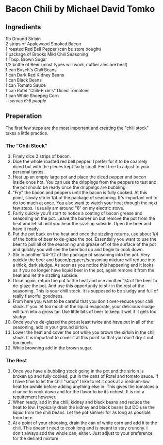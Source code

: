 # Bacon Chili by Michael David Tomko

## Ingredients
1lb Ground Sirloin  
2 strips of Applewood Smoked Bacon  
1 roasted Red Bell Pepper (can be store bought)  
1 package of Brooks Mild Chili Seasoning  
1 Tbsp. Brown Sugar  
1/2 bottle of Beer (most types will work, nuttier ales are best)  
1 can Busch's Chili Beans  
1 can Dark Red Kidney Beans  
1 can Black Beans  
1 can Tomato Sauce  
1 can Rotel "Chili-Fixin's" Diced Tomatoes  
1 can White Shoepeg Corn  
*--serves 6-8 people*

## Preperation
The first few steps are the most important and creating the "chili stock" takes a little practice.

### The "Chili Stock"
1. Finely dice 2 strips of bacon.
2. Dice the whole roasted red bell pepper. I prefer for it to be coarsely diced but with the pieces kept fairly small. Feel free to adjust to your personal tastes.
3. Heat up an empty large pot and place the diced pepper and bacon inside once hot. You can use the drippings from the peppers to test and the pot should be ready once the drippings are bubbling.
4. "Fry" the bacon and peppers until the bacon is fully cooked. At this point, slowly stir in 1/4 of the package of seasoning. It's important not to do too much at once. You also want to watch your heat through the next few steps. I usually am around "6" on my electric stove.
5. Fairly quickly you'll start to notice a coating of bacon grease and seasoning on the pot. Leave the burner on but remove the pot from the heat and let sit until you hear the sizzling subside. Open the beer and have it ready.
6. Put the pot back on the heat and once the sizzling returns, use about 1/4 of the bottle of beer to de-glaze the pot. Essentially you want to use the beer to pull all of the seasoning and grease off of the surface of the pot and quickly you will see the beer boil up and begin to cook down.
7. Stir in another 1/4-1/2 of the package of seasoning into the pot. Very quickly the beer and bacon/peppers/seasoning mixture will reduce into a thick, dark sludge. As soon as you notice this happening and it looks as if you no longer have liquid beer in the pot, again remove it from the heat and let the sizzling subside.
8. Once again, return the pot to the heat and use another 1/4 of the beer to de-glaze the pot. And use this opportunity to stir in the rest of the seasoning. This is your chili stock. It is supposed to be sludgy and full of really flavorful goodness.
9. From here you want to be careful that you don't over-reduce your chili stock. If you let too much of the liquid evaporate, your delicious sludge will turn into a gross tar. Use little bits of beer to keep it wet if it gets too sludgy.
10. Once you've de-glazed the pot at least twice and have put in all of the seasoning, add in your ground sirloin.
11. Lower the heat and cover the pot while you brown the sirloin in the chili stock. It is important to cover it at this point so that you don't dry it out too much.
12. While browning add in the brown sugar.

### The Rest
1. Once you have a bubbling stock going in the pot and the sirloin is broken up and fully cooked, put in the cans of Rotel and tomato sauce. If I have time to let the chili "setup" I like to let it cook at a medium-low heat for awhile before adding anything else in. This gives the tomatoes a chance to cook down and for the flavor to be its richest. It is not a requirement however.
2. When ready, add in the chili, kidney and black beans and reduce the heat to low. I typically drain the kidney and black beans but DO use the liquid from the chili beans. Let the pot simmer for as long as possible from here.
3. At a point of your choosing, drain the can of white corn and add it to the chili. This doesn't need to cook long and is meant to stay crunchy. I don't always add the whole can, either. Just adjust to your preference for the desired mixture.

